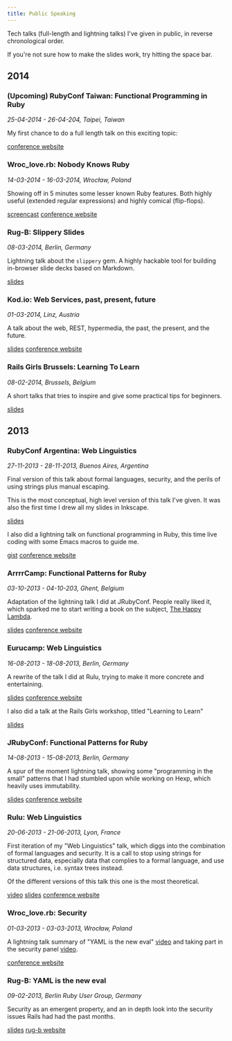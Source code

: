 ```yaml
---
title: Public Speaking
---
```


Tech talks (full-length and lightning talks) I've given in public, in reverse chronological order.

If you're not sure how to make the slides work, try hitting the space bar.

## 2014

### (Upcoming) RubyConf Taiwan: Functional Programming in Ruby

_25-04-2014 - 26-04-204, Taipei, Taiwan_

My first chance to do a full length talk on this exciting topic:

[conference website](http://rubyconf.tw/2014/)

### Wroc_love.rb: Nobody Knows Ruby

_14-03-2014 - 16-03-2014, Wrocław, Poland_

Showing off in 5 minutes some lesser known Ruby features. Both highly useful (extended regular expressions) and highly comical (flip-flops).

[screencast](https://www.youtube.com/watch?v=72AAZiTES_0)
[conference website](http://wrocloverb.com/)

### Rug-B: Slippery Slides

_08-03-2014, Berlin, Germany_

Lightning talk about the `slippery` gem. A highly hackable tool for building in-browser slide decks based on Markdown.

[slides](http://arnebrasseur.net/talks/rugb201403/presentation.html)

### Kod.io: Web Services, past, present, future

_01-03-2014, Linz, Austria_

A talk about the web, REST, hypermedia, the past, the present, and the future.

[slides](http://arnebrasseur.net/talks/kodio2014/)
[conference website](http://linz.kod.io/)

### Rails Girls Brussels: Learning To Learn

_08-02-2014, Brussels, Belgium_

A short talks that tries to inspire and give some practical tips for beginners.

[slides](http://arnebrasseur.net/talks/railsgirlsbrussels2014/)

## 2013

### RubyConf Argentina: Web Linguistics

_27-11-2013 - 28-11-2013, Buenos Aires, Argentina_

Final version of this talk about formal languages, security, and the perils of using strings plus manual escaping.

This is the most conceptual, high level version of this talk I've given. It was also the first time I drew all my slides in Inkscape.

[slides](http://arnebrasseur.net/talks/rubyconfar2013/)

I also did a lightning talk on functional programming in Ruby, this time live coding with some Emacs macros to guide me.

[gist](https://gist.github.com/plexus/7695852)
[conference website](http://rubyconfargentina.org/en)

### ArrrrCamp: Functional Patterns for Ruby

_03-10-2013 - 04-10-203, Ghent, Belgium_

Adaptation of the lightning talk I did at JRubyConf. People really liked it, which sparked me to start writing a book on the subject, [The Happy Lambda](https://leanpub.com/happylambda).

[slides](http://arnebrasseur.net/talks/arrrrcamp2013/functional_ruby.html)
[conference website](http://2013.arrrrcamp.be/)

### Eurucamp: Web Linguistics

_16-08-2013 - 18-08-2013, Berlin, Germany_

A rewrite of the talk I did at Rulu, trying to make it more concrete and entertaining.

[slides](http://arnebrasseur.net/talks/eurucamp2013/)
[conference website](http://2013.eurucamp.org/)

I also did a talk at the Rails Girls workshop, titled "Learning to Learn"

[slides](http://arnebrasseur.net/talks/eurucamp2013/learn_to_learn.html)

### JRubyConf: Functional Patterns for Ruby

_14-08-2013 - 15-08-2013, Berlin, Germany_

A spur of the moment lightning talk, showing some "programming in the small" patterns that I had stumbled upon while working on Hexp, which heavily uses immutability.

[slides](http://arnebrasseur.net/talks/eurucamp2013/functional_ruby.html)
[conference website](http://2013.jrubyconf.eu/)

### Rulu: Web Linguistics

_20-06-2013 - 21-06-2013, Lyon, France_

First iteration of my "Web Linguistics" talk, which diggs into the combination of formal languages and security. It is a call to stop using strings for structured data, especially data that complies to a formal language, and use data structures, i.e. syntax trees instead.

Of the different versions of this talk this one is the most theoretical.

[video](http://www.youtube.com/watch?v=1B4wWQAiDFA)
[slides](http://arnebrasseur.net/talks/rulu2013/#/step-1)
[conference website](http://2013.rulu.eu/)

### Wroc_love.rb: Security

_01-03-2013 - 03-03-2013, Wrocław, Poland_

A lightning talk summary of "YAML is the new eval" [video](http://youtu.be/VO4tM5RcUlc?t=30m12s) and taking part in the security panel [video](http://www.youtube.com/watch?v=cqYKd6jPXKM).

[conference website](http://2013.wrocloverb.com/)

### Rug-B: YAML is the new eval

_09-02-2013, Berlin Ruby User Group, Germany_

Security as an emergent property, and an in depth look into the security issues Rails had had the past months.

[slides](http://www.slideshare.net/arnebrasseur/yaml-is-the-new-eval)
[rug-b website](http://www.rug-b.de/)